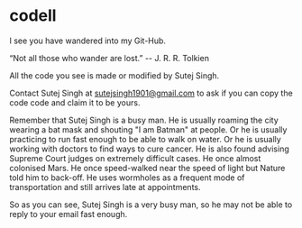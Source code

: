 # codell
I see you have wandered into my Git-Hub.

“Not all those who wander are lost.” -- J. R. R. Tolkien

All the code you see is made or modified by Sutej Singh.

Contact Sutej Singh at sutejsingh1901@gmail.com to ask if you can copy the code code and claim it to be yours.

Remember that Sutej Singh is a busy man. He is usually roaming the city wearing a bat mask and shouting "I am Batman" at people. Or he is usually practicing to run fast enough to be able to walk on water. Or he is usually working with doctors to find ways to cure cancer. He is also found advising Supreme Court judges on extremely difficult cases. He once almost colonised Mars. He once speed-walked near the speed of light but Nature told him to back-off. He uses wormholes as a frequent mode of transportation and still arrives late at appointments.  

So as you can see, Sutej Singh is a very busy man, so he may not be able to reply to your email fast enough.